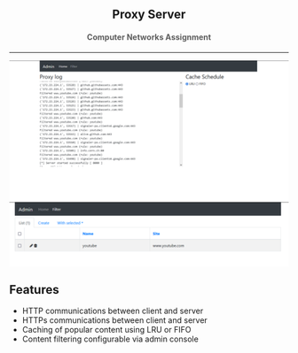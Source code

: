 <h2 align=center>Proxy Server</h2>
<h4 style="opacity:70%;" align=center>Computer Networks Assignment</h4>
<hr/>
<img align=center src="screenshots/home.png">
<img align=center src="screenshots/filter.png">

## Features
- HTTP communications between client and server
- HTTPs communications between client and server
- Caching of popular content using LRU or FIFO
- Content filtering configurable via admin console